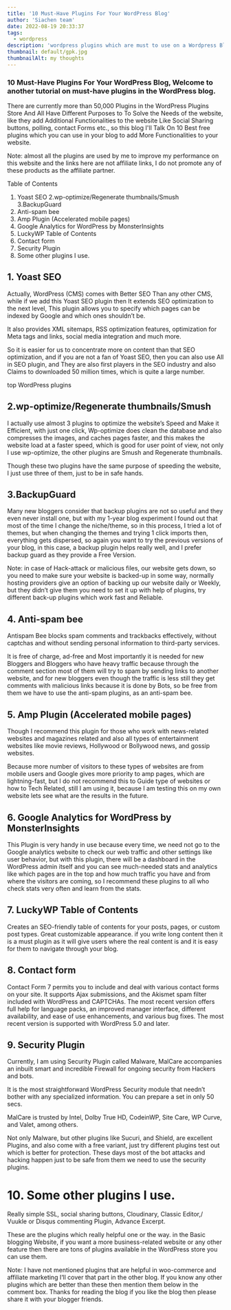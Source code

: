 ```yaml
---
title: '10 Must-Have Plugins For Your WordPress Blog'
author: 'Siachen team'
date: 2022-08-19 20:33:37
tags:
  - wordpress
description: 'wordpress plugins which are must to use on a Wordpress Blog and also for security of the the website '
thumbnail: default/gpk.jpg
thumbnailAlt: my thoughts
---
```


### 10 Must-Have Plugins For Your WordPress Blog, Welcome to another tutorial on must-have plugins in the WordPress blog.

There are currently more than 50,000 Plugins in the WordPress Plugins Store And All Have Different Purposes to To Solve the Needs of the website, like they add Additional Functionalities to the website Like Social Sharing buttons, polling, contact Forms etc., so this blog I'll Talk On 10 Best free plugins which you can use in your blog to add More Functionalities to your website.

Note: almost all the plugins are used by me to improve my performance on this website and the links here are not affiliate links, I do not promote any of these products as the affiliate partner.

Table of Contents	

1. Yoast SEO
2.wp-optimize/Regenerate thumbnails/Smush
3.BackupGuard
4. Anti-spam bee
5. Amp Plugin (Accelerated mobile pages)
6. Google Analytics for WordPress by MonsterInsights
7. LuckyWP Table of Contents
8. Contact form
9. Security Plugin
10. Some other plugins I use.

## 1. Yoast SEO
Actually, WordPress (CMS) comes with Better SEO Than any other CMS, while if we add this Yoast SEO plugin then It extends SEO optimization to the next level, This plugin allows you to specify which pages can be indexed by Google and which ones shouldn’t be.

It also provides XML sitemaps, RSS optimization features, optimization for Meta tags and links, social media integration and much more.

So it is easier for us to concentrate more on content than that SEO optimization, and if you are not a fan of Yoast SEO, then you can also use All in SEO plugin, and They are also first players in the SEO industry and also Claims to downloaded 50 million times, which is quite a large number.

top WordPress plugins
 ## 2.wp-optimize/Regenerate thumbnails/Smush
 

I actually use almost 3 plugins to optimize the website’s Speed and Make it Efficient, with just one click, Wp-optimize does clean the database and also compresses the images, and caches pages faster, and this makes the website load at a faster speed, which is good for user point of view, not only I use wp-optimize, the other plugins are Smush and Regenerate thumbnails.

Though these two plugins have the same purpose of speeding the website, I just use three of them, just to be in safe hands.

 

 
## 3.BackupGuard
Many new bloggers consider that backup plugins are not so useful and they even never install one, but with my 1-year blog experiment I found out that most of the time I change the niche/theme, so in this process, I tried a lot of themes, but when changing the themes and trying 1 click imports then, everything gets dispersed, so again you want to try the previous versions of your blog, in this case, a backup plugin helps really well, and I prefer backup guard as they provide a Free Version.

Note: in case of Hack-attack or malicious files, our website gets down, so you need to make sure your website is backed-up in some way, normally hosting providers give an option of backing up our website daily or Weekly, but they didn’t give them you need to set it up with help of plugins, try different back-up plugins which work fast and Reliable.

 

## 4. Anti-spam bee
Antispam Bee blocks spam comments and trackbacks effectively, without captchas and without sending personal information to third-party services.

It is free of charge, ad-free and Most importantly it is needed for new Bloggers and Bloggers who have heavy traffic because through the comment section most of them will try to spam by sending links to another website, and for new bloggers even though the traffic is less still they get comments with malicious links because it is done by Bots, so be free from them we have to use the anti-spam plugins, as an anti-spam bee.



 

## 5. Amp Plugin (Accelerated mobile pages)
Though I recommend this plugin for those who work with news-related websites and magazines related and also all types of entertainment websites like movie reviews, Hollywood or Bollywood news, and gossip websites.

Because more number of visitors to these types of websites are from mobile users and Google gives more priority to amp pages, which are lightning-fast, but I do not recommend this to Guide type of websites or how to Tech Related, still I am using it, because I am testing this on my own website lets see what are the results in the future.

 

## 6. Google Analytics for WordPress by MonsterInsights
This Plugin is very handy in use because every time, we need not go to the Google analytics website to check our web traffic and other settings like user behavior, but with this plugin, there will be a dashboard in the WordPress admin itself and you can see much-needed stats and analytics like which pages are in the top and how much traffic you have and from where the visitors are coming, so I recommend these plugins to all who check stats very often and learn from the stats.

## 7. LuckyWP Table of Contents
Creates an SEO-friendly table of contents for your posts, pages, or custom post types. Great customizable appearance. if you write long content then it is a must plugin as it will give users where the real content is and it is easy for them to navigate through your blog.

## 8. Contact form
Contact Form 7 permits you to include and deal with various contact forms on your site. It supports Ajax submissions, and the Akismet spam filter included with WordPress and CAPTCHAs. The most recent version offers full help for language packs, an improved manager interface, different availability, and ease of use enhancements, and various bug fixes. The most recent version is supported with WordPress 5.0 and later.


## 9. Security Plugin
Currently, I am using Security Plugin called Malware,
MalCare accompanies an inbuilt smart and incredible Firewall for ongoing security from Hackers and bots.

It is the most straightforward WordPress Security module that needn’t bother with any specialized information. You can prepare a set in only 50 secs.

MalCare is trusted by Intel, Dolby True HD, CodeinWP, Site Care, WP Curve, and Valet, among others.

Not only Malware, but other plugins like Sucuri, and Shield, are excellent Plugins, and also come with a free variant, just try different plugins test out which is better for protection.
These days most of the bot attacks and hacking happen just to be safe from them we need to use the security plugins.


#  10. Some other plugins I use.
Really simple SSL, social sharing buttons, Cloudinary, Classic Editor,/ Vuukle or Disqus commenting Plugin, Advance Excerpt.

These are the plugins which really helpful one or the way. in the Basic blogging Website, if you want a more business-related website or any other feature then there are tons of plugins available in the WordPress store you can use them.


Note: I have not mentioned plugins that are helpful in woo-commerce and affiliate marketing I‘ll cover that part in the other blog.
If you know any other plugins which are better than these then mention them below in the comment box.
Thanks for reading the blog if you like the blog then please share it with your blogger friends.